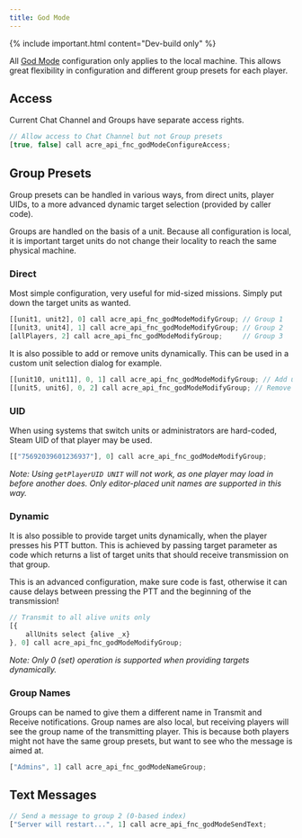 ```yaml
---
title: God Mode
---
```


{% include important.html content="Dev-build only" %}

All [God Mode](/wiki/user/god-mode) configuration only applies to the local machine. This allows great flexibility in configuration and different group presets for each player.

## Access

Current Chat Channel and Groups have separate access rights.

```js
// Allow access to Chat Channel but not Group presets
[true, false] call acre_api_fnc_godModeConfigureAccess;
```


## Group Presets

Group presets can be handled in various ways, from direct units, player UIDs, to a more advanced dynamic target selection (provided by caller code).

Groups are handled on the basis of a unit. Because all configuration is local, it is important target units do not change their locality to reach the same physical machine.

### Direct

Most simple configuration, very useful for mid-sized missions. Simply put down the target units as wanted.

```js
[[unit1, unit2], 0] call acre_api_fnc_godModeModifyGroup; // Group 1
[[unit3, unit4], 1] call acre_api_fnc_godModeModifyGroup; // Group 2
[allPlayers, 2] call acre_api_fnc_godModeModifyGroup;     // Group 3
```

It is also possible to add or remove units dynamically. This can be used in a custom unit selection dialog for example.

```js
[[unit10, unit11], 0, 1] call acre_api_fnc_godModeModifyGroup; // Add units to Group 1
[[unit5, unit6], 0, 2] call acre_api_fnc_godModeModifyGroup; // Remove units from Group 1
```

### UID

When using systems that switch units or administrators are hard-coded, Steam UID of that player may be used.

```js
[["75692039601236937"], 0] call acre_api_fnc_godModeModifyGroup;
```

_Note: Using `getPlayerUID UNIT` will not work, as one player may load in before another does. Only editor-placed unit names are supported in this way._

### Dynamic

It is also possible to provide target units dynamically, when the player presses his PTT button. This is achieved by passing target parameter as code which returns a list of target units that should receive transmission on that group.

This is an advanced configuration, make sure code is fast, otherwise it can cause delays between pressing the PTT and the beginning of the transmission!

```js
// Transmit to all alive units only
[{
    allUnits select {alive _x}
}, 0] call acre_api_fnc_godModeModifyGroup;
```

_Note: Only 0 (set) operation is supported when providing targets dynamically._


### Group Names

Groups can be named to give them a different name in Transmit and Receive notifications. Group names are also local, but receiving players will see the group name of the transmitting player. This is because both players might not have the same group presets, but want to see who the message is aimed at.

```js
["Admins", 1] call acre_api_fnc_godModeNameGroup;
```


## Text Messages

```js
// Send a message to group 2 (0-based index)
["Server will restart...", 1] call acre_api_fnc_godModeSendText;
```

